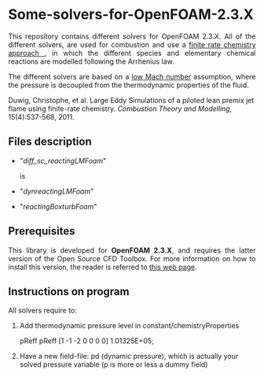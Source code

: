 # Some-solvers-for-OpenFOAM-2.3.X

<p align="justify">This repository contains different solvers for OpenFOAM 2.3.X. All of the different solvers, are used for combustion and use a <a href="https://www.sharcnet.ca/Software/Ansys/17.0/en-us/help/cfx_thry/i1309364.html"> finite rate chemistry approach </a>, in which the different species and elementary chemical reactions are modelled following the Arrhenius law.</p>

<p align="justify">The different solvers are based on a <a href="https://ccse.lbl.gov/Research/LowMach/lowMach.html"> low Mach number</a> assumption, where the pressure is decoupled from the thermodynamic properties of the fluid.</p>

Duwig, Christophe, et al. Large Eddy Simulations of a piloted lean premix jet flame using finite-rate chemistry. <em>Combustion Theory and Modelling</em>, 15(4):537-568, 2011.

## Files description

<ul>
    <li><p align="justify">"<em>diff_sc_reactingLMFoam</em>"</p> is </li>
    <li><p align="justify">"<em>dynreactingLMFoam</em>"</p></li>
    <li><p align="justify">"<em>reactingBoxturbFoam</em>"</p></li>
</ul>


## Prerequisites

<p align="justify">This library is developed for <strong>OpenFOAM 2.3.X</strong>, and requires the latter version of the Open Source CFD Toolbox. For more information on how to install this version, the reader is referred to <a href="https://sites.google.com/site/foamguides/installation/installing-openfoam-2-3-x">this web page</a>.</p>

## Instructions on program

All solvers require to:

1. Add thermodynamic pressure level in constant/chemistryProperties

    pReff pReff [1 -1 -2 0 0 0 0] 1.01325E+05;

2. Have a new field-file: pd (dynamic pressure), which is actually your solved pressure variable (p is more or less a dummy field)



